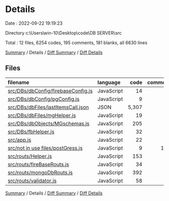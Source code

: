 # Details

Date : 2022-09-22 19:19:23

Directory c:\\Users\\win-10\\Desktop\\code\\DB SERVER\\src

Total : 12 files,  6254 codes, 195 comments, 181 blanks, all 6630 lines

[Summary](results.md) / Details / [Diff Summary](diff.md) / [Diff Details](diff-details.md)

## Files
| filename | language | code | comment | blank | total |
| :--- | :--- | ---: | ---: | ---: | ---: |
| [src/DBs/dbConfig/firebaseConfig.js](/src/DBs/dbConfig/firebaseConfig.js) | JavaScript | 14 | 17 | 6 | 37 |
| [src/DBs/dbConfig/pgConfig.js](/src/DBs/dbConfig/pgConfig.js) | JavaScript | 9 | 0 | 2 | 11 |
| [src/DBs/dbFiles/lastItemsCall.json](/src/DBs/dbFiles/lastItemsCall.json) | JSON | 5,307 | 0 | 0 | 5,307 |
| [src/DBs/dbFiles/mgHelper.js](/src/DBs/dbFiles/mgHelper.js) | JavaScript | 19 | 1 | 9 | 29 |
| [src/DBs/dbObjects/MGschemas.js](/src/DBs/dbObjects/MGschemas.js) | JavaScript | 205 | 14 | 22 | 241 |
| [src/DBs/fbHelper.js](/src/DBs/fbHelper.js) | JavaScript | 32 | 0 | 14 | 46 |
| [src/app.js](/src/app.js) | JavaScript | 22 | 1 | 5 | 28 |
| [src/not in use files/postGress.js](/src/not%20in%20use%20files/postGress.js) | JavaScript | 9 | 103 | 44 | 156 |
| [src/routs/Helper.js](/src/routs/Helper.js) | JavaScript | 153 | 17 | 15 | 185 |
| [src/routs/fireBaseRouts.js](/src/routs/fireBaseRouts.js) | JavaScript | 34 | 0 | 4 | 38 |
| [src/routs/mongoDbRouts.js](/src/routs/mongoDbRouts.js) | JavaScript | 392 | 42 | 54 | 488 |
| [src/routs/validator.js](/src/routs/validator.js) | JavaScript | 58 | 0 | 6 | 64 |

[Summary](results.md) / Details / [Diff Summary](diff.md) / [Diff Details](diff-details.md)